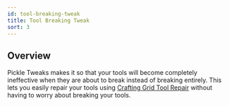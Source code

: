 ```yaml
---
id: tool-breaking-tweak
title: Tool Breaking Tweak
sort: 3
---
```


## Overview

Pickle Tweaks makes it so that your tools will become completely ineffective when they are about to break instead of breaking entirely. This lets you easily repair your tools using [Crafting Grid Tool Repair](crafting-grid-tool-repair.md) without having to worry about breaking your tools.
